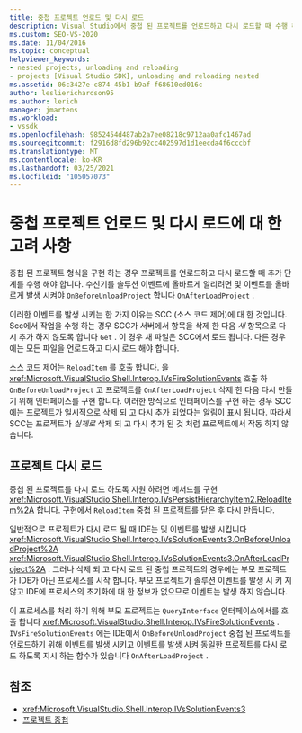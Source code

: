 ```yaml
---
title: 중첩 프로젝트 언로드 및 다시 로드
description: Visual Studio에서 중첩 된 프로젝트를 언로드하고 다시 로드할 때 수행 해야 하는 추가 단계에 대해 알아봅니다.
ms.custom: SEO-VS-2020
ms.date: 11/04/2016
ms.topic: conceptual
helpviewer_keywords:
- nested projects, unloading and reloading
- projects [Visual Studio SDK], unloading and reloading nested
ms.assetid: 06c3427e-c874-45b1-b9af-f68610ed016c
author: leslierichardson95
ms.author: lerich
manager: jmartens
ms.workload:
- vssdk
ms.openlocfilehash: 9852454d487ab2a7ee08218c9712aa0afc1467ad
ms.sourcegitcommit: f2916d8fd296b92cc402597d1d1eecda4f6cccbf
ms.translationtype: MT
ms.contentlocale: ko-KR
ms.lasthandoff: 03/25/2021
ms.locfileid: "105057073"
---
```

# <a name="considerations-for-unloading-and-reloading-nested-projects"></a>중첩 프로젝트 언로드 및 다시 로드에 대 한 고려 사항

중첩 된 프로젝트 형식을 구현 하는 경우 프로젝트를 언로드하고 다시 로드할 때 추가 단계를 수행 해야 합니다. 수신기를 솔루션 이벤트에 올바르게 알리려면 및 이벤트를 올바르게 발생 시켜야 `OnBeforeUnloadProject` 합니다 `OnAfterLoadProject` .

이러한 이벤트를 발생 시키는 한 가지 이유는 SCC (소스 코드 제어)에 대 한 것입니다. Scc에서 작업을 수행 하는 경우 SCC가 서버에서 항목을 삭제 한 다음 *새* 항목으로 다시 추가 하지 않도록 합니다 `Get` . 이 경우 새 파일은 SCC에서 로드 됩니다. 다른 경우에는 모든 파일을 언로드하고 다시 로드 해야 합니다.

소스 코드 제어는 `ReloadItem` 를 호출 합니다. 을 <xref:Microsoft.VisualStudio.Shell.Interop.IVsFireSolutionEvents> 호출 하 `OnBeforeUnloadProject` 고 프로젝트를 `OnAfterLoadProject` 삭제 한 다음 다시 만들기 위해 인터페이스를 구현 합니다. 이러한 방식으로 인터페이스를 구현 하는 경우 SCC에는 프로젝트가 일시적으로 삭제 되 고 다시 추가 되었다는 알림이 표시 됩니다. 따라서 SCC는 프로젝트가 *실제로* 삭제 되 고 다시 추가 된 것 처럼 프로젝트에서 작동 하지 않습니다.

## <a name="reload-projects"></a>프로젝트 다시 로드

중첩 된 프로젝트를 다시 로드 하도록 지원 하려면 메서드를 구현 <xref:Microsoft.VisualStudio.Shell.Interop.IVsPersistHierarchyItem2.ReloadItem%2A> 합니다. 구현에서 `ReloadItem` 중첩 된 프로젝트를 닫은 후 다시 만듭니다.

일반적으로 프로젝트가 다시 로드 될 때 IDE는 및 이벤트를 발생 시킵니다 <xref:Microsoft.VisualStudio.Shell.Interop.IVsSolutionEvents3.OnBeforeUnloadProject%2A> <xref:Microsoft.VisualStudio.Shell.Interop.IVsSolutionEvents3.OnAfterLoadProject%2A> . 그러나 삭제 되 고 다시 로드 된 중첩 프로젝트의 경우에는 부모 프로젝트가 IDE가 아닌 프로세스를 시작 합니다. 부모 프로젝트가 솔루션 이벤트를 발생 시 키 지 않고 IDE에 프로세스의 초기화에 대 한 정보가 없으므로 이벤트는 발생 하지 않습니다.

이 프로세스를 처리 하기 위해 부모 프로젝트는 `QueryInterface` 인터페이스에서를 호출 합니다 <xref:Microsoft.VisualStudio.Shell.Interop.IVsFireSolutionEvents> . `IVsFireSolutionEvents` 에는 IDE에서 `OnBeforeUnloadProject` 중첩 된 프로젝트를 언로드하기 위해 이벤트를 발생 시키고 이벤트를 발생 시켜 동일한 프로젝트를 다시 로드 하도록 지시 하는 함수가 있습니다 `OnAfterLoadProject` .

## <a name="see-also"></a>참조

- <xref:Microsoft.VisualStudio.Shell.Interop.IVsSolutionEvents3>
- [프로젝트 중첩](../../extensibility/internals/nesting-projects.md)
